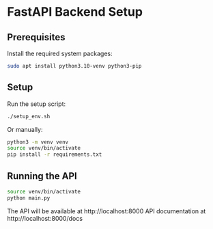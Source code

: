 # FastAPI Backend Setup

## Prerequisites

Install the required system packages:
```bash
sudo apt install python3.10-venv python3-pip
```

## Setup

Run the setup script:
```bash
./setup_env.sh
```

Or manually:
```bash
python3 -m venv venv
source venv/bin/activate
pip install -r requirements.txt
```

## Running the API

```bash
source venv/bin/activate
python main.py
```

The API will be available at http://localhost:8000
API documentation at http://localhost:8000/docs